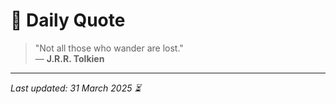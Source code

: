 # 📜 Daily Quote

> "Not all those who wander are lost."  
> — **J.R.R. Tolkien**

---

_Last updated: 31 March 2025 ⏳_
